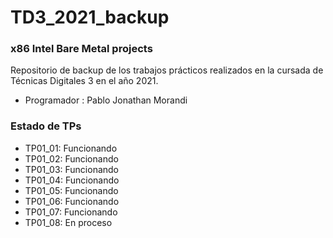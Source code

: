 # TD3_2021_backup
### x86 Intel  Bare Metal projects

Repositorio de backup de los trabajos prácticos realizados en la cursada de Técnicas Digitales 3 en el año 2021.

- Programador : Pablo Jonathan Morandi

### Estado de TPs

- TP01_01: Funcionando
- TP01_02: Funcionando
- TP01_03: Funcionando
- TP01_04: Funcionando
- TP01_05: Funcionando
- TP01_06: Funcionando
- TP01_07: Funcionando
- TP01_08: En proceso
